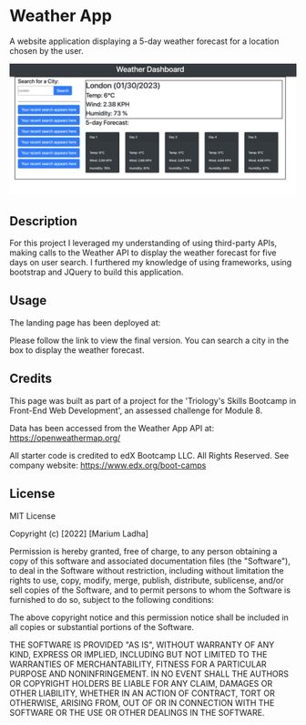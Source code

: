 # Weather App
A website application displaying a 5-day weather forecast for a location chosen by the user.

![Screenshot of work scheduler](assets/images/website-screenshot.png)

## Description

For this project I leveraged my understanding of using third-party APIs, making calls to the Weather API to display the weather forecast for five days on user search. I furthered my knowledge of using frameworks, using bootstrap and JQuery to build this application.

## Usage

The landing page has been deployed at: 

Please follow the link to view the final version. You can search a city in the box to display the weather forecast.


## Credits

This page was built as part of a project for the 'Triology's Skills Bootcamp in Front-End Web Development', an assessed challenge for Module 8.

Data has been accessed from the Weather App API at: https://openweathermap.org/

All starter code is credited to edX Bootcamp LLC. All Rights Reserved. See company website: https://www.edx.org/boot-camps 

## License

MIT License

Copyright (c) [2022] [Marium Ladha]

Permission is hereby granted, free of charge, to any person obtaining a copy
of this software and associated documentation files (the "Software"), to deal
in the Software without restriction, including without limitation the rights
to use, copy, modify, merge, publish, distribute, sublicense, and/or sell
copies of the Software, and to permit persons to whom the Software is
furnished to do so, subject to the following conditions:

The above copyright notice and this permission notice shall be included in all
copies or substantial portions of the Software.

THE SOFTWARE IS PROVIDED "AS IS", WITHOUT WARRANTY OF ANY KIND, EXPRESS OR
IMPLIED, INCLUDING BUT NOT LIMITED TO THE WARRANTIES OF MERCHANTABILITY,
FITNESS FOR A PARTICULAR PURPOSE AND NONINFRINGEMENT. IN NO EVENT SHALL THE
AUTHORS OR COPYRIGHT HOLDERS BE LIABLE FOR ANY CLAIM, DAMAGES OR OTHER
LIABILITY, WHETHER IN AN ACTION OF CONTRACT, TORT OR OTHERWISE, ARISING FROM,
OUT OF OR IN CONNECTION WITH THE SOFTWARE OR THE USE OR OTHER DEALINGS IN THE
SOFTWARE.
